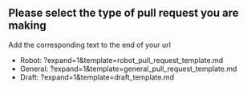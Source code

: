 ## Please select the type of pull request you are making

Add the corresponding text to the end of your url
- Robot: ?expand=1&template=robot_pull_request_template.md
- General: ?expand=1&template=general_pull_request_template.md
- Draft: ?expand=1&template=draft_template.md